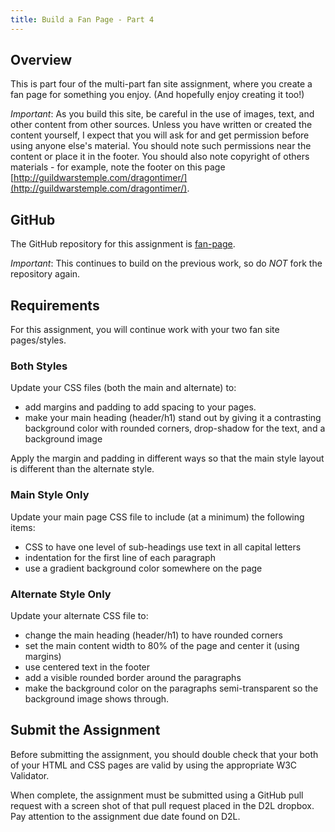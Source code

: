 ```yaml
---
title: Build a Fan Page - Part 4
---
```


## Overview
This is part four of the multi-part fan site assignment, where you create a fan page for something you enjoy. (And hopefully enjoy creating it too!)

*Important*: As you build this site, be careful in the use of images, text, and other content from other sources. Unless you have written or created the content yourself, I expect that you will ask for and get permission before using anyone else's material. You should note such permissions near the content or place it in the footer. You should also note copyright of others materials - for example, note the footer on this page [http://guildwarstemple.com/dragontimer/](http://guildwarstemple.com/dragontimer/).

## GitHub
The GitHub repository for this assignment is [fan-page](https://github.com/htc-ccis1301/fan-page).

*Important*: This continues to build on the previous work, so do *NOT* fork the repository again.

## Requirements
For this assignment, you will continue work with your two fan site pages/styles.  

### Both Styles
Update your CSS files (both the main and alternate) to:

- add margins and padding to add spacing to your pages.  
- make your main heading (header/h1) stand out by giving it a contrasting background color with rounded corners, drop-shadow for the text, and a background image

Apply the margin and padding in different ways so that the main style layout is different than the alternate style.


### Main Style Only
Update your main page CSS file to include (at a minimum) the following items:

- CSS to have one level of sub-headings use text in all capital letters
- indentation for the first line of each paragraph
- use a gradient background color somewhere on the page

### Alternate Style Only
Update your alternate CSS file to:

- change the main heading (header/h1) to have rounded corners
- set the main content width to 80% of the page and center it (using margins)
- use centered text in the footer
- add a visible rounded border around the paragraphs
- make the background color on the paragraphs semi-transparent so the background image shows through.


## Submit the Assignment
Before submitting the assignment, you should double check that your both of your HTML and CSS pages are valid by using the appropriate W3C Validator.  

When complete, the assignment must be submitted using a GitHub pull request with a screen shot of that pull request placed in the D2L dropbox.  Pay attention to the assignment due date found on D2L.
